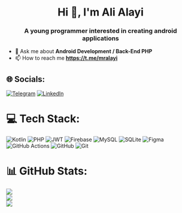 
<h1 align="center">Hi 👋, I'm Ali Alayi</h1>
<h3 align="center">A young programmer interested in creating android applications</h3>

- 💬 Ask me about **Android Development / Back-End PHP**
- 📫 How to reach me **https://t.me/mralayi**

## 🌐 Socials:
[![Telegram](https://img.shields.io/badge/Telegram-%230E6EAA.svg?logo=Telegram&logoColor=white)](https://telegram.me/MrAlayi) [![LinkedIn](https://img.shields.io/badge/LinkedIn-%230077B5.svg?logo=linkedin&logoColor=white)](https://linkedin.com/in/ali-alayi-789964349) 

# 💻 Tech Stack:
![Kotlin](https://img.shields.io/badge/kotlin-%237F52FF.svg?style=flat&logo=kotlin&logoColor=white) ![PHP](https://img.shields.io/badge/php-%23777BB4.svg?style=flat&logo=php&logoColor=white) ![JWT](https://img.shields.io/badge/JWT-black?style=flat&logo=JSON%20web%20tokens) ![Firebase](https://img.shields.io/badge/firebase-a08021?style=flat&logo=firebase&logoColor=ffcd34) ![MySQL](https://img.shields.io/badge/mysql-4479A1.svg?style=flat&logo=mysql&logoColor=white) ![SQLite](https://img.shields.io/badge/sqlite-%2307405e.svg?style=flat&logo=sqlite&logoColor=white) ![Figma](https://img.shields.io/badge/figma-%23F24E1E.svg?style=flat&logo=figma&logoColor=white) ![GitHub Actions](https://img.shields.io/badge/github%20actions-%232671E5.svg?style=flat&logo=githubactions&logoColor=white) ![GitHub](https://img.shields.io/badge/github-%23121011.svg?style=flat&logo=github&logoColor=white) ![Git](https://img.shields.io/badge/git-%23F05033.svg?style=flat&logo=git&logoColor=white)
# 📊 GitHub Stats:
![](https://github-readme-stats.vercel.app/api?username=alialayi&theme=dark&hide_border=true&include_all_commits=true&count_private=false)<br/>
![](https://github-readme-streak-stats.herokuapp.com/?user=alialayi&theme=dark&hide_border=true)<br/>
![](https://github-readme-stats.vercel.app/api/top-langs/?username=alialayi&theme=dark&hide_border=true&include_all_commits=true&count_private=false&layout=compact)

<!-- Proudly created with GPRM ( https://gprm.itsvg.in ) -->
